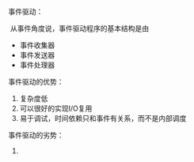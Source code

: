 事件驱动：

​	从事件角度说，事件驱动程序的基本结构是由

- 事件收集器
- 事件发送器
- 事件处理器

事件驱动的优势：

1. 复杂度低
2. 可以很好的实现I/O复用
3. 易于调试，时间依赖只和事件有关系，而不是内部调度

事件驱动的劣势：

1. 

